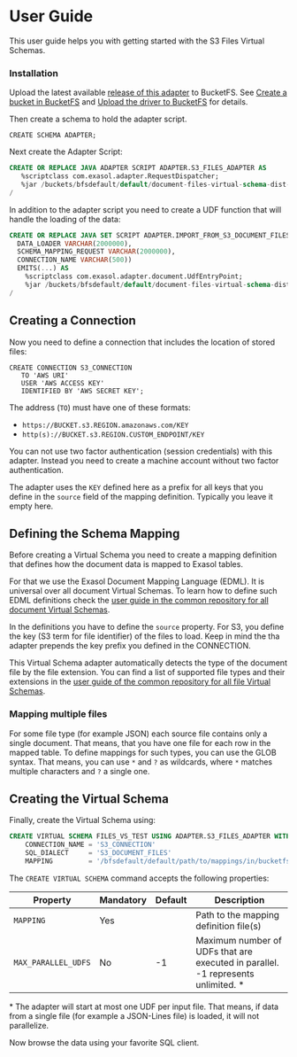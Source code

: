 # User Guide

This user guide helps you with getting started with the S3 Files Virtual Schemas.

### Installation
 
Upload the latest available [release of this adapter](https://github.com/exasol/s3-document-files-virtual-schema/releases) to BucketFS.
See [Create a bucket in BucketFS](https://docs.exasol.com/administration/on-premise/bucketfs/create_new_bucket_in_bucketfs_service.htm) and [Upload the driver to BucketFS](https://docs.exasol.com/administration/on-premise/bucketfs/accessfiles.htm) for details.

Then create a schema to hold the adapter script.

```
CREATE SCHEMA ADAPTER;
```

Next create the Adapter Script:

 ```sql
CREATE OR REPLACE JAVA ADAPTER SCRIPT ADAPTER.S3_FILES_ADAPTER AS
    %scriptclass com.exasol.adapter.RequestDispatcher;
    %jar /buckets/bfsdefault/default/document-files-virtual-schema-dist-0.3.0-SNAPSHOT-s3-0.1.0.jar;
/
```

In addition to the adapter script you need to create a UDF function that will handle the loading of the data:

```sql
CREATE OR REPLACE JAVA SET SCRIPT ADAPTER.IMPORT_FROM_S3_DOCUMENT_FILES(
  DATA_LOADER VARCHAR(2000000),
  SCHEMA_MAPPING_REQUEST VARCHAR(2000000),
  CONNECTION_NAME VARCHAR(500))
  EMITS(...) AS
    %scriptclass com.exasol.adapter.document.UdfEntryPoint;
    %jar /buckets/bfsdefault/default/document-files-virtual-schema-dist-0.3.0-SNAPSHOT-s3-0.1.0.jar;
/
```

## Creating a Connection
 
Now you need to define a connection that includes the location of stored files:

 ```
CREATE CONNECTION S3_CONNECTION
    TO 'AWS URI'
    USER 'AWS ACCESS KEY'
    IDENTIFIED BY 'AWS SECRET KEY';
``` 

The address (`TO`) must have one of these formats:

* `https://BUCKET.s3.REGION.amazonaws.com/KEY`
* `http(s)://BUCKET.s3.REGION.CUSTOM_ENDPOINT/KEY`

You can not use two factor authentication (session credentials) with this adapter.
Instead you need to create a machine account without two factor authentication.


The adapter uses the `KEY` defined here as a prefix for all keys that you define in the `source` field of the mapping definition.
Typically you leave it empty here.  

## Defining the Schema Mapping

Before creating a Virtual Schema you need to create a mapping definition that defines how the document data is mapped to Exasol tables.

For that we use the Exasol Document Mapping Language (EDML). It is universal over all document Virtual Schemas. 
To learn how to  define such EDML definitions check the [user guide in the common repository for all document Virtual Schemas](https://github.com/exasol/virtual-schema-common-document/doc/user_guide/edml_user_guide.md).

In the definitions you have to define the `source` property. 
For S3, you define the key (S3 term for file identifier) of the files to load.
Keep in mind the tha adapter prepends the key prefix you defined in the CONNECTION.

This Virtual Schema adapter automatically detects the type of the document file by the file extension.
You can find a list of supported file types and their extensions in the [user guide of the common repository for all file Virtual Schemas](https://github.com/exasol/virtual-schema-common-document-files/doc/user_guide/user_guide.md).

### Mapping multiple files

For some file type (for example JSON) each source file contains only a single document. 
That means, that you have one file for each row in the mapped table.
To define mappings for such types, you can use the GLOB syntax.
That means, you can use `*` and `?` as wildcards, where `*` matches multiple characters and `?` a single one.


## Creating the Virtual Schema

Finally, create the Virtual Schema using:

```sql
CREATE VIRTUAL SCHEMA FILES_VS_TEST USING ADAPTER.S3_FILES_ADAPTER WITH
    CONNECTION_NAME = 'S3_CONNECTION'
    SQL_DIALECT     = 'S3_DOCUMENT_FILES'
    MAPPING         = '/bfsdefault/default/path/to/mappings/in/bucketfs';
```

The `CREATE VIRTUAL SCHEMA` command accepts the following properties:

| Property          | Mandatory   |  Default      |   Description                                                                   |
|-------------------|-------------|---------------|---------------------------------------------------------------------------------|
|`MAPPING`          | Yes         |               | Path to the mapping definition file(s)                                          |
|`MAX_PARALLEL_UDFS`| No          | -1            | Maximum number of UDFs that are executed in parallel. -1 represents unlimited. *| 
 
 \* The adapter will start at most one UDF per input file. 
 That means, if data from a single file (for example a JSON-Lines file) is loaded, it will not parallelize.
 
Now browse the data using your favorite SQL client.

